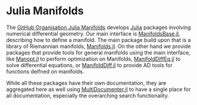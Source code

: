 # Julia Manifolds

The [GitHub Organisation Julia Manifolds](https://github.com/JuliaManifolds)
develops [Julia]() packages involving numerical differential geometry.
Our main interface is [ManifoldsBase.jl](https://juliamanifolds.github.io/manifoldsbase/stable/),
describing how to define a manifold.
The main package build upon that is a library of Riemannian manifolds, [Manifolds.jl](https://juliamanifolds.github.io/manifolds/stable/).
On the other hand we provide packages that provide tools for general manifolds using the main interface, like
[Manopt.jl](https://juliamanifolds.github.io/manopt/stable/) to perform optimization on Manifolds,
[ManifoldDiffEq.jl](https://juliamanifolds.github.io/manifolddiffeq/) to solve differential equations,
or [ManifoldDiff.jl](https://juliamanifolds.github.io/manifolddiff/stable/) to provide AD tools
for functions deifned on manifolds.

While all these packages have their own documentation, they are aggregated here as well using
[MultiDocumenter.jl](https://github.com/JuliaComputing/MultiDocumenter.jl) to have a single place for all documentation, especially the overarching search functionality.
